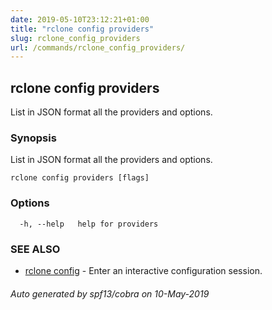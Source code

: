 ```yaml
---
date: 2019-05-10T23:12:21+01:00
title: "rclone config providers"
slug: rclone_config_providers
url: /commands/rclone_config_providers/
---
```

## rclone config providers

List in JSON format all the providers and options.

### Synopsis

List in JSON format all the providers and options.

```
rclone config providers [flags]
```

### Options

```
  -h, --help   help for providers
```

### SEE ALSO

* [rclone config](/commands/rclone_config/)	 - Enter an interactive configuration session.

###### Auto generated by spf13/cobra on 10-May-2019
